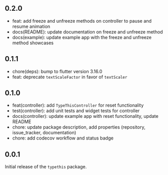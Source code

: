## 0.2.0

- feat: add freeze and unfreeze methods on controller to pause and resume animation
- docs(README): update documentation on freeze and unfreeze method
- docs(example): update example app with the freeze and unfreeze method showcases

## 0.1.1

- chore(deps): bump to flutter version 3.16.0
- feat: deprecate `textScaleFactor` in favor of `textScaler`

## 0.1.0

- feat(controller): add `TypeThisController` for reset functionality
- test(controller): add unit tests and widget tests for controller
- docs(controller): update example app with reset functionality, update README
- chore: update package description, add properties (repository, issue_tracker, documentation)
- chore: add codecov workflow and status badge

## 0.0.1

Initial release of the `typethis` package.
